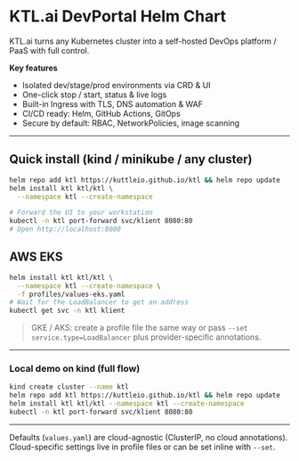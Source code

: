 # KTL.ai DevPortal Helm Chart

KTL.ai turns any Kubernetes cluster into a self-hosted DevOps platform / PaaS with full control.

**Key features**
- Isolated dev/stage/prod environments via CRD & UI
- One-click stop / start, status & live logs
- Built-in Ingress with TLS, DNS automation & WAF
- CI/CD ready: Helm, GitHub Actions, GitOps
- Secure by default: RBAC, NetworkPolicies, image scanning

---

## Quick install (kind / minikube / any cluster)
```bash
helm repo add ktl https://kuttleio.github.io/ktl && helm repo update
helm install ktl ktl/ktl \
  --namespace ktl --create-namespace

# Forward the UI to your workstation
kubectl -n ktl port-forward svc/klient 8080:80
# Open http://localhost:8080
```

## AWS EKS
```bash
helm install ktl ktl/ktl \
  --namespace ktl --create-namespace \
  -f profiles/values-eks.yaml
# Wait for the LoadBalancer to get an address
kubectl get svc -n ktl klient
```

> GKE / AKS: create a profile file the same way or pass `--set service.type=LoadBalancer` plus provider-specific annotations.

---

### Local demo on kind (full flow)
```bash
kind create cluster --name ktl
helm repo add ktl https://kuttleio.github.io/ktl && helm repo update
helm install ktl ktl/ktl --namespace ktl --create-namespace
kubectl -n ktl port-forward svc/klient 8080:80
```

---

Defaults (`values.yaml`) are cloud-agnostic (ClusterIP, no cloud annotations).  Cloud-specific settings live in profile files or can be set inline with `--set`.
